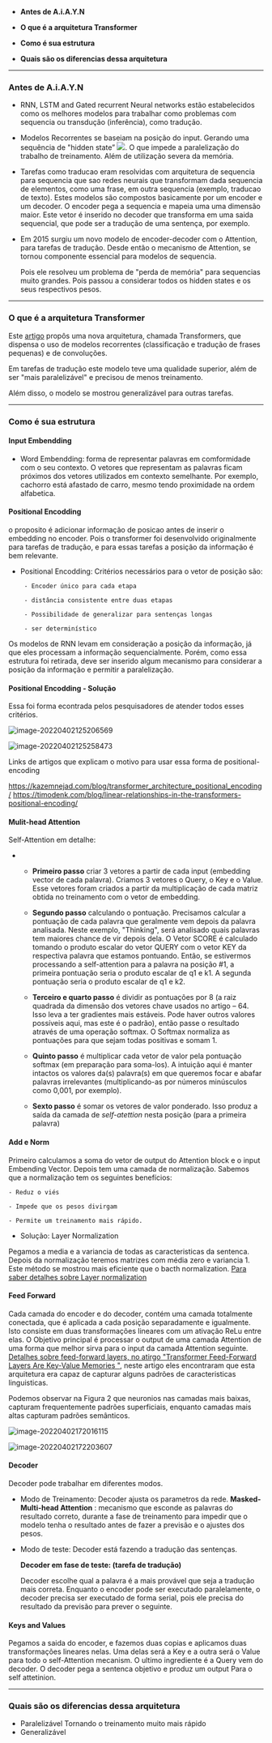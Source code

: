 
- **Antes de A.i.A.Y.N**

- **O que é a arquitetura Transformer**

- **Como é sua estrutura**

- **Quais são os diferencias dessa arquitetura**

---
### Antes de A.i.A.Y.N
- RNN, LSTM and Gated recurrent Neural networks estão estabelecidos como os melhores modelos para trabalhar como problemas com sequencia ou transdução (inferência), como tradução.


- Modelos Recorrentes se baseiam na posição do input. Gerando uma sequência de "hidden state” <img src="https://render.githubusercontent.com/render/math?math=h_t ">.  O que impede a paralelização do trabalho de treinamento. Além de utilização severa da memória.

- Tarefas como traducao eram resolvidas com arquitetura de sequencia para sequencia que sao redes neurais que transformam dada sequencia de elementos, como uma frase, em outra sequencia (exemplo, traducao de texto).
Estes modelos são compostos basicamente por um encoder e um decoder. O encoder pega a sequencia e mapeia uma uma dimensão maior. Este vetor é inserido no decoder que transforma em uma saida sequencial, que pode ser a tradução de uma sentença, por exemplo.

- Em 2015 surgiu um novo modelo de encoder-decoder com o Attention, para tarefas de tradução. Desde então o mecanismo de Attention, se tornou componente essencial para modelos de sequencia.

	Pois ele resolveu um problema de "perda de memória" para sequencias muito grandes. Pois passou a considerar todos os hidden states e os seus respectivos pesos.



---
### O que é a arquitetura Transformer
Este [artigo](https://arxiv.org/pdf/1706.03762.pdf) propôs uma nova arquitetura, chamada Transformers, que dispensa o uso de modelos recorrentes (classificação e tradução de frases pequenas) e de convoluções.


Em tarefas de tradução este modelo teve uma qualidade superior, além de ser "mais paralelizável" e precisou de menos treinamento.

Além disso, o modelo se mostrou generalizável para outras tarefas.

---
### Como é sua estrutura

#### Input Embendding
- Word Embendding: forma de representar palavras em comformidade com o seu contexto. O vetores que representam as palavras ficam próximos dos vetores utilizados em contexto semelhante. Por exemplo, cachorro está afastado de carro, mesmo tendo proximidade na ordem alfabetica.

#### Positional Encodding


o proposito é adicionar informação de posicao antes de inserir o embedding no encoder. Pois o transformer foi desenvolvido  originalmente  para tarefas de tradução, e para essas tarefas a posição da informação é bem relevante.

-  Positional Encodding: 
	Critérios necessários para o vetor de posição são:

		- Encoder único para cada etapa

		- distância consistente entre duas etapas 

		- Possibilidade de generalizar para sentenças longas

		- ser determinístico


Os modelos de RNN levam em consideração a posição da informação, já que eles processam a informação sequencialmente. Porém, como essa estrutura foi retirada, deve ser inserido algum mecanismo para considerar a posição da informação e permitir a paralelização.

#### Positional Encodding - Solução


Essa foi forma econtrada pelos pesquisadores de atender todos esses critérios.

![image-20220402125206569](imagens/image-20220402125206569.png)

![image-20220402125258473](imagens/image-20220402125258473.png)

Links de artigos que explicam o motivo para usar essa forma de positional-encoding

https://kazemnejad.com/blog/transformer_architecture_positional_encoding/
https://timodenk.com/blog/linear-relationships-in-the-transformers-positional-encoding/


#### Mulit-head Attention
Self-Attention em detalhe:
 -  - **Primeiro passo** criar 3 vetores a partir de cada input (embedding vector de cada palavra). Criamos 3 vetores o Query, o Key e o Value. Esse vetores foram criados a partir da multiplicação de cada matriz obtida no treinamento com o vetor de embedding.

	- **Segundo passo** calculando o pontuação. Precisamos calcular a pontuação de cada palavra que geralmente vem depois da palavra analisada. Neste exemplo, "Thinking",  será analisado quais palavras tem maiores chance de vir depois dela. O Vetor SCORE é calculado tomando o produto escalar do vetor QUERY com o vetor KEY da respectiva palavra que estamos pontuando. Então, se estivermos processando a self-attention para a palavra na posição #1, a primeira pontuação seria o produto escalar de q1 e k1. A segunda pontuação seria o produto escalar de q1 e k2. 

	- **Terceiro e quarto passo** é dividir as pontuações por 8 (a raiz quadrada da dimensão dos vetores chave usados no artigo – 64. Isso leva a ter gradientes mais estáveis. Pode haver outros valores possíveis aqui, mas este é o padrão), então passe o resultado através de uma operação softmax. O Softmax normaliza as pontuações para que sejam todas positivas e somam 1.
	
	- **Quinto passo** é multiplicar cada vetor de valor pela pontuação softmax (em preparação para soma-los). A intuição aqui é manter intactos os valores da(s) palavra(s) em que queremos focar e abafar palavras irrelevantes (multiplicando-as por números minúsculos como 0,001, por exemplo).
	- **Sexto passo** é somar os vetores de valor ponderado. Isso produz a saída da camada de *self-atettion* nesta posição (para a primeira palavra)
	
#### Add e Norm

Primeiro calculamos a soma do vetor de output do Attention block e o input Embending Vector. Depois tem uma camada de normalização. Sabemos que a normalização tem os seguintes benefícios:

	- Reduz o viés

	- Impede que os pesos divirgam

	- Permite um treinamento mais rápido.

- Solução: Layer Normalization
	
Pegamos a media e a variancia de todas as caracteristicas da sentenca. Depois da normalização teremos matrizes com média zero e variancia 1. Este método se mostrou mais eficiente que o bacth normalization. [Para saber detalhes sobre Layer normalization	](https://arxiv.org/abs/1607.06450)

#### Feed Forward
Cada camada do encoder e do decoder, contém uma camada totalmente conectada, que é aplicada a cada posição separadamente e igualmente. Isto consiste em duas transformações lineares com um ativação ReLu entre elas. O Objetivo principal é processar o output de uma camada Attention de uma forma que melhor sirva para o input da camada Attention seguinte. [Detalhes sobre feed-forward layers, no atirgo "Transformer Feed-Forward Layers Are Key-Value Memories
"](https://arxiv.org/pdf/2012.14913.pdf), neste artigo eles encontraram que esta arquitetura era capaz de capturar alguns padrões de caracteristicas linguisticas.

Podemos observar na Figura 2 que neuronios nas camadas mais baixas, capturam frequentemente padrões superficiais, enquanto camadas mais altas capturam padrões semânticos.

![image-20220402172016115](imagens/image-20220402172016115.png)

![image-20220402172203607](imagens/image-20220402172203607.png)


#### Decoder

Decoder pode trabalhar em diferentes modos.

- Modo de Treinamento: Decoder ajusta os parametros da rede.
	**Masked- Multi-head Attention** : mecanismo que esconde as palavras do resultado correto, durante a fase de treinamento para impedir que o modelo tenha o resultado antes de fazer a previsão e o ajustes dos pesos.

- Modo de teste: Decoder está fazendo a tradução das sentenças.

	**Decoder em fase de teste: (tarefa de tradução)**

	Decoder escolhe qual a palavra é a mais provável que seja a tradução mais correta. Enquanto o encoder pode ser executado paralelamente, o decoder precisa ser executado de forma serial, pois ele precisa do resultado da previsão para prever o seguinte.

#### Keys and Values
Pegamos a saida do encoder, e fazemos duas copias e aplicamos  duas transformações lineares nelas. Uma delas será a Key e a outra será o Value para todo o self-Attention mecanism. O ultimo ingrediente é a Query vem do decoder. O decoder pega a sentenca objetivo e produz um output Para o self attetinion.



---
### Quais são os diferencias dessa arquitetura

- Paralelizável
	Tornando o treinamento muito mais rápido
- Generalizável

